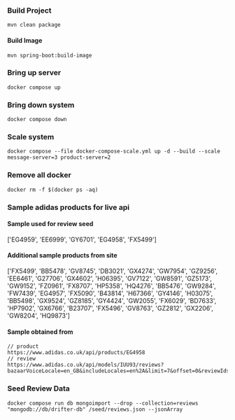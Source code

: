 ### Build Project
```shell
mvn clean package
```
#### Build Image
```shell
mvn spring-boot:build-image
```

### Bring up server
```shell
docker compose up
```

### Bring down system
```shell
docker compose down
```

### Scale system
```shell
docker compose --file docker-compose-scale.yml up -d --build --scale message-server=3 product-server=2
```

### Remove all docker
```shell
docker rm -f $(docker ps -aq)
```

### Sample adidas products for live api
#### Sample used for review seed
['EG4959', 'EE6999', 'GY6701', 'EG4958', 'FX5499']

#### Additional sample products from site
['FX5499', 'BB5478', 'GV8745', 'DB3021', 'GX4274', 'GW7954', 'GZ9256', 'EE6461', 'G27706', 'GX4602', 'H06395', 'GV7122', 'GW8591', 'GZ5173', 'GW9152', 'FZ0961', 'FX8707', 'HP5358', 'HQ4276', 'BB5476', 'GW9284', 'FW7439', 'EG4957', 'FX5090', 'B43814', 'H67366', 'GY4146', 'H03075', 'BB5498', 'GX9524', 'GZ8185', 'GY4424', 'GW2055', 'FX6029', 'BD7633', 'HP7902', 'GX6766', 'B23707', 'FX5496', 'GV8763', 'GZ2812', 'GX2206', 'GW8204', 'HQ9873']

####  Sample obtained from
```shell
// product
https://www.adidas.co.uk/api/products/EG4958
// review
https://www.adidas.co.uk/api/models/IUU93/reviews?bazaarVoiceLocale=en_GB&includeLocales=en%2A&limit=7&offset=0&reviewIds=&sort=relevant
```
### Seed Review Data
```shell
docker compose run db mongoimport --drop --collection=reviews "mongodb://db/drifter-db" /seed/reviews.json --jsonArray
```